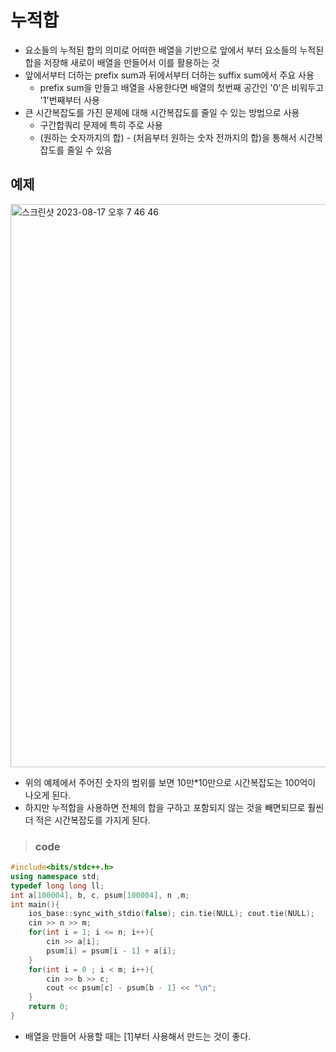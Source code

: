 # 누적합
- 요소들의 누적된 합의 의미로 어떠한 배열을 기반으로 앞에서 부터 요소들의 누적된 합을 저장해 새로이 배열을 만들어서 이를 활용하는 것
- 앞에서부터 더하는 prefix sum과 뒤에서부터 더하는 suffix sum에서 주요 사용
  - prefix sum을 만들고 배열을 사용한다면 배열의 첫번째 공간인 '0'은 비워두고 '1'번째부터 사용
- 큰 시간복잡도를 가진 문제에 대해 시간복잡도를 줄일 수 있는 방법으로 사용
  - 구간합쿼리 문제에 특히 주로 사용
  - (원하는 숫자까지의 합) - (처음부터 원하는 숫자 전까지의 합)을 통해서 시간복잡도를 줄일 수 있음

## 예제
<img width="901" alt="스크린샷 2023-08-17 오후 7 46 46" src="https://github.com/ajhwan/Algorithm_study/assets/129160008/463ca6d2-b6a7-449b-98a7-4d388bab6d62">

- 위의 예제에서 주어진 숫자의 범위를 보면 10만*10만으로 시간복잡도는 100억이 나오게 된다.
- 하지만 누적합을 사용하면 전체의 합을 구하고 포함되지 않는 것을 빼면되므로 훨씬 더 적은 시간복잡도를 가지게 된다.
> ### code
```cpp
#include<bits/stdc++.h>
using namespace std;   
typedef long long ll;     
int a[100004], b, c, psum[100004], n ,m;
int main(){
	ios_base::sync_with_stdio(false); cin.tie(NULL); cout.tie(NULL);
	cin >> n >> m; 
	for(int i = 1; i <= n; i++){
		cin >> a[i];
		psum[i] = psum[i - 1] + a[i]; 
	}
	for(int i = 0 ; i < m; i++){
		cin >> b >> c; 
		cout << psum[c] - psum[b - 1] << "\n";
	} 
	return 0;
}
```
- 배열을 만들어 사용할 때는 [1]부터 사용해서 만드는 것이 좋다.


